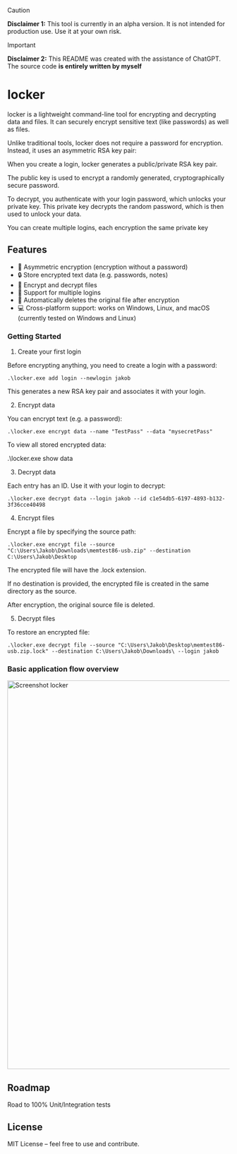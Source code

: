 
>[!CAUTION]
>**Disclaimer 1:** This tool is currently in an alpha version. It is not intended for production use. Use it at your own risk.

>[!IMPORTANT]
>**Disclaimer 2:** This README was created with the assistance of ChatGPT. The source code **is entirely written by myself**

# locker 

locker is a lightweight command-line tool for encrypting and decrypting data and files.
It can securely encrypt sensitive text (like passwords) as well as files.

Unlike traditional tools, locker does not require a password for encryption.
Instead, it uses an asymmetric RSA key pair:

When you create a login, locker generates a public/private RSA key pair.

The public key is used to encrypt a randomly generated, cryptographically secure password.

To decrypt, you authenticate with your login password, which unlocks your private key.
This private key decrypts the random password, which is then used to unlock your data.

You can create multiple logins, each encryption the same private key

## Features  

- 🔑 Asymmetric encryption (encryption without a password)
- 🔒 Store encrypted text data (e.g. passwords, notes)
- 📂 Encrypt and decrypt files
- 👥 Support for multiple logins
- 🧹 Automatically deletes the original file after encryption
- 💻 Cross-platform support: works on Windows, Linux, and macOS
(currently tested on Windows and Linux)

### Getting Started
1. Create your first login

Before encrypting anything, you need to create a login with a password:

`.\locker.exe add login --newlogin jakob`


This generates a new RSA key pair and associates it with your login.

2. Encrypt data

You can encrypt text (e.g. a password):

`.\locker.exe encrypt data --name "TestPass" --data "mysecretPass"`


To view all stored encrypted data:

.\locker.exe show data

3. Decrypt data

Each entry has an ID. Use it with your login to decrypt:

`.\locker.exe decrypt data --login jakob --id c1e54db5-6197-4893-b132-3f36cce40498`

4. Encrypt files

Encrypt a file by specifying the source path:

`.\locker.exe encrypt file --source "C:\Users\Jakob\Downloads\memtest86-usb.zip" --destination C:\Users\Jakob\Desktop`


The encrypted file will have the .lock extension.

If no destination is provided, the encrypted file is created in the same directory as the source.

After encryption, the original source file is deleted.

5. Decrypt files

To restore an encrypted file:

`.\locker.exe decrypt file --source "C:\Users\Jakob\Desktop\memtest86-usb.zip.lock" --destination C:\Users\Jakob\Downloads\ --login jakob`

### Basic application flow overview

<img width="1875" height="881" alt="Screenshot locker" src="https://github.com/user-attachments/assets/e1d1a12b-1d69-4924-8068-c14ec9711c5a" />


## Roadmap 

Road to 100% Unit/Integration tests 



## License

MIT License – feel free to use and contribute.
